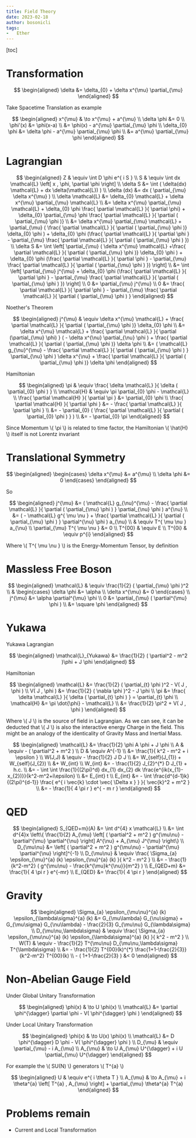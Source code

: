 ```yaml
---
title: Field Theory
date: 2023-02-18
author: bosonicli
tags:
-   Ether
---
```


[toc]

# Transformation

$$
\begin{aligned}
    \delta &= \delta_{0} + \delta x^{\mu} \partial_{\mu}
\end{aligned}
$$

Take Spacetime Translation as example

$$
\begin{aligned}
    x^{\mu} & \to x^{\mu} + a^{\mu} \\
    \delta \phi &= 0    \\
    \phi'(x) &= \phi(x-a)   \\
    &= \phi(x) - a^{\mu} \partial_{\mu} \phi    \\
    \delta_{0} \phi &= \delta \phi - a^{\mu} \partial_{\mu} \phi \\
    &= a^{\mu} \partial_{\mu} \phi
\end{aligned}
$$

# Lagrangian

$$
\begin{aligned}
    Z & \equiv \int D \phi e^{ i S }    \\
    S & \equiv \int dx \mathcal{L} \left[ x , \phi, \partial \phi \right]   \\
    \delta S &= \int ( \delta(dx) \mathcal{L} + dx \delta(\mathcal{L}) )    \\
    \delta (dx) &= dx ( \partial_{\mu} \delta x^{\mu} )    \\
    \delta \mathcal{L} &= \delta_{0} \mathcal{L} + \delta x^{\mu} \partial_{\mu} \mathcal{L}    \\
    &= \delta x^{\mu} \partial_{\mu} \mathcal{L} + \delta_{0} \phi \frac{ \partial \mathcal{L} }{ \partial \phi} + \delta_{0} \partial_{\mu} \phi \frac{ \partial \mathcal{L} }{ \partial ( \partial_{\mu} \phi )} \\
    &= \delta x^{\mu} \partial_{\mu} \mathcal{L} + \partial_{\mu} ( \frac{ \partial \mathcal{L} }{ \partial ( \partial_{\mu} \phi )} \delta_{0} \phi ) + \delta_{0} \phi (\frac{ \partial \mathcal{L} }{ \partial \phi } - \partial_{\mu} \frac{ \partial \mathcal{L} }{ \partial ( \partial_{\mu} \phi ) })    \\
    \delta S &= \int \left[ \partial_{\mu} ( \delta x^{\mu} \mathcal{L} +\frac{ \partial \mathcal{L} }{ \partial ( \partial_{\mu} \phi )} \delta_{0} \phi ) + \delta_{0} \phi (\frac{ \partial \mathcal{L} }{ \partial \phi } - \partial_{\mu} \frac{ \partial \mathcal{L} }{ \partial ( \partial_{\mu} \phi ) }) \right] \\
    &= \int \left[ \partial_{\mu} j^{\mu} + \delta_{0} \phi (\frac{ \partial \mathcal{L} }{ \partial \phi } - \partial_{\mu} \frac{ \partial \mathcal{L} }{ \partial ( \partial_{\mu} \phi ) }) \right] \\
    0 &= \partial_{\mu} j^{\mu} \\
    0 &= \frac{ \partial \mathcal{L} }{ \partial \phi } - \partial_{\mu} \frac{ \partial \mathcal{L} }{ \partial ( \partial_{\mu} \phi ) }
\end{aligned}
$$

Noether's Theorem

$$
\begin{aligned}
    j^{\mu} & \equiv \delta x^{\mu} \mathcal{L} + \frac{ \partial \mathcal{L} }{ \partial ( \partial_{\mu} \phi )} \delta_{0} \phi \\
    &= \delta x^{\mu} \mathcal{L} + \frac{ \partial \mathcal{L} }{ \partial (\partial_{\mu} \phi) } ( - \delta x^{\nu} \partial_{\nu} \phi ) + \frac{ \partial \mathcal{L} }{ \partial ( \partial_{\mu} \phi )} \delta \phi    \\
    &= ( \mathcal{L} g_{\nu}^{\mu} - \frac{ \partial \mathcal{L} }{ \partial ( \partial_{\mu} \phi ) } \partial_{\nu} \phi ) \delta x^{\nu} + \frac{ \partial \mathcal{L} }{ \partial ( \partial_{\mu} \phi )} \delta \phi
\end{aligned}
$$

Hamiltonian

$$
\begin{aligned}
    \pi & \equiv \frac{ \delta \mathcal{L} }{ \delta ( \partial_{0} \phi ) }    \\
    \mathcal{H} & \equiv \pi \partial_{0} \phi - \mathcal{L}    \\
    \frac{ \partial \mathcal{H} }{ \partial \pi } &= \partial_{0} \phi  \\
    \frac{ \partial \mathcal{H} }{ \partial \phi } &= - \frac{ \partial \mathcal{L} }{ \partial \phi }  \\
    &= - \partial_{0} ( \frac{ \partial \mathcal{L} }{ \partial  ( \partial_{0} \phi ) } )    \\
    &= - \partial_{0} \pi
\end{aligned}
$$

Since Momentum \\( \pi \\) is related to time factor, the Hamiltonian \\( \hat{H} \\) itself is not Lorentz invariant

# Translational Symmetry

$$
\begin{aligned}
    \begin{cases}
        \delta x^{\mu} &= a^{\mu}   \\
        \delta \phi &= 0
    \end{cases}
\end{aligned}
$$

So

$$
\begin{aligned}
    j^{\mu} &= ( \mathcal{L} g_{\nu}^{\mu} - \frac{ \partial \mathcal{L} }{ \partial ( \partial_{\mu} \phi ) } \partial_{\nu} \phi ) a^{\nu} \\
    &= ( - \mathcal{L} g^{ \mu \nu } + \frac{ \partial \mathcal{L} }{ \partial ( \partial_{\mu} \phi ) } \partial^{\nu} \phi ) a_{\nu}  \\
    & \equiv T^{ \mu \nu } a_{\nu}  \\
    \partial_{\mu} T^{ \mu \nu } &= 0   \\
    T^{00} & \equiv E \\
    T^{0i} & \equiv p^{i}
\end{aligned}
$$

Where \\( T^{ \mu \nu } \\) is the Energy-Momentum Tensor, by definition

# Massless Free Boson

$$
\begin{aligned}
    \mathcal{L} & \equiv \frac{1}{2} ( \partial_{\mu} \phi )^2  \\
    &
    \begin{cases}
        \delta \phi &= \alpha   \\
        \delta x^{\mu} &= 0
    \end{cases} \\
    j^{\mu} &= \alpha \partial^{\mu} \phi   \\
    0 &= \partial_{\mu} ( \partial^{\mu} \phi ) \\
    &= \square \phi
\end{aligned}
$$

# Yukawa

Yukawa Lagrangian

$$
\begin{aligned}
    \mathcal{L}_{Yukawa} &= \frac{1}{2} ( \partial^2 - m^2 )\phi + J \phi
\end{aligned}
$$

Hamiltonian

$$
\begin{aligned}
    \mathcal{L} &= \frac{1}{2} ( \partial_{t} \phi )^2 - V( J , \phi )  \\
    V( J , \phi ) &= \frac{1}{2} ( \nabla \phi )^2 - J \phi \\
    \pi &= \frac{ \delta \mathcal{L} }{ \delta ( \partial_{t} \phi ) } = \partial_{t} \phi  \\
    \mathcal{H} &= \pi \dot{\phi} - \mathcal{L} \\
    &= \frac{1}{2} \pi^2 + V( J , \phi )
\end{aligned}
$$

Where \\( J \\) is the source of field in Lagrangian. As we can see, it can be deducted that \\( J \\) is also the interactive energy Charge in the field. This might be an analogy of the identicality of Gravity Mass and Inertial Mass.

$$
\begin{aligned}
    \mathcal{L} &= \frac{1}{2} \phi A \phi + J \phi \\
    A & \equiv - ( \partial^2 + m^2 )   \\
    D & \equiv A^{-1}   \\
    &= \frac{1}{ k^2 - m^2 + i \epsilon }   \\
    W(J,J) & \equiv - \frac{1}{2} J D J \\
    &= W_{self}(J_{1}) + W_{self}(J_{2})  \\
    &+ W_{int}    \\
    W_{int} &= - \frac{1}{2} J_{2}^{*} D J_{1} + h.c.   \\
    &= - \int \int \frac{1}{(2\pi)^d} dx_{1} dx_{2} dk \frac{e^{ik(x_{1}-x_{2})}}{k^2-m^2+i\epsilon}    \\
    &= E_{int} t  \\
    E_{int} &= - \int \frac{d^{d-1}k}{(2\pi)^{d-1}} \frac{ e^{ i \vec{k} \cdot \vec{ \Delta x } } }{ \vec{k}^2 + m^2 }    \\
    &= - \frac{1}{ 4 \pi r } e^{ - m r }
\end{aligned}
$$

# QED

$$
\begin{aligned}
    S_{QED+m}(A) &= \int d^{4} x \mathcal{L}    \\
    &= \int d^{4}x \left\{ \frac{1}{2} A_{\mu} \left[ ( \partial^2 + m^2 ) g^{\mu\nu} - \partial^{\mu} \partial^{\nu} \right] A^{\nu} + A_{\mu} J^{\mu} \right\}    \\
    D_{\mu\nu} &= \left[ ( \partial^2 + m^2 ) g^{\mu\nu} - \partial^{\mu} \partial^{\nu} \right]^{-1} \\
    D_{\mu\nu} & \equiv \frac{ \Sigma_{a} \epsilon_{\mu}^{a} (k) \epsilon_{\nu}^{a} (k) }{ k^2 - m^2 }  \\
    &= - \frac{1}{k^2-m^2} ( g^{\mu\nu} - \frac{k^{\mu}k^{\nu}}{m^2} )  \\
    E_{QED+m} &= \frac{1}{ 4 \pi r } e^{-mr}    \\
    E_{QED} &= \frac{1}{ 4 \pi r }
\end{aligned}
$$

# Gravity

$$
\begin{aligned}
    \Sigma_{a} \epsilon_{\mu\nu}^{a} (k) \epsilon_{\lambda\sigma}^{a} (k)
    &=
    G_{\mu\lambda} G_{\nu\sigma} + G_{\mu\sigma} G_{\nu\lambda} - \frac{2}{3} G_{\mu\nu} G_{\lambda\sigma}  \\
    D_{\mu\nu,\lambda\sigma} & \equiv
    \frac{ \Sigma_{a} \epsilon_{\mu\nu}^{a} (k) \epsilon_{\lambda\sigma}^{a} (k) }{ k^2 - m^2 } \\
    W(T) & \equiv - \frac{1}{2} T^{\mu\nu} D_{\mu\nu,\lambda\sigma} T^{\lambda\sigma}   \\
    &= - \frac{1}{2} T^{00}(k)^{*} \frac{1+1-\frac{2}{3}}{k^2-m^2} T^{00}(k)    \\
    - ( 1+1-\frac{2}{3} ) &< 0
\end{aligned}
$$

# Non-Abelian Gauge Field

Under Global Unitary Transformation

$$
\begin{aligned}
    \phi(x) & \to U \phi(x)   \\
    \mathcal{L} &= \partial \phi^{\dagger} \partial \phi - V( \phi^{\dagger} \phi )
\end{aligned}
$$

Under Local Unitary Transformation

$$
\begin{aligned}
    \phi(x) & \to U(x) \phi(x)   \\
    \mathcal{L} &= D \phi^{\dagger} D \phi - V( \phi^{\dagger} \phi )   \\
    D_{\mu} & \equiv \partial_{\mu} - i A_{\mu} \\
    A_{\mu} & \to U A_{\mu} U^{\dagger} + i U \partial_{\mu} U^{\dagger}
\end{aligned}
$$

For example the \\( SU(N) \\) generators \\( T^{a} \\)

$$
\begin{aligned}
    U & \equiv e^{ i \theta T } \\
    A_{\mu} & \to A_{\mu} + i \theta^{a} \left[ T^{a} , A_{\mu} \right] + \partial_{\mu} \theta^{a} T^{a}
\end{aligned}
$$

# Problems remain

+   Current and Local Transformation
